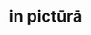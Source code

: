 ---
title: in pictūrā
meaning: in the picture
ch: 1
di: (ablative singular)
pos: prepphrase
preposition: in
noun: pictūra
---